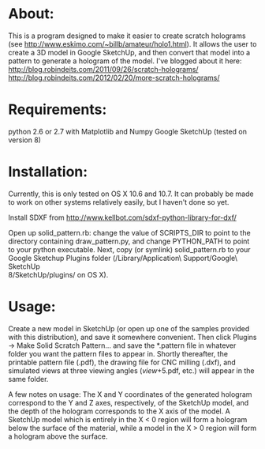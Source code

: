 About:
=============
This is a program designed to make it easier to create scratch holograms (see
http://www.eskimo.com/~billb/amateur/holo1.html). It allows the user to create a
3D model in Google SketchUp, and then convert that model into a pattern to
generate a hologram of the model. I've blogged about it here: 
http://blog.robindeits.com/2011/09/26/scratch-holograms/
http://blog.robindeits.com/2012/02/20/more-scratch-holograms/

Requirements:
=============
python 2.6 or 2.7 with Matplotlib and Numpy
Google SketchUp (tested on version 8)

Installation:
=============
Currently, this is only tested on OS X 10.6 and 10.7. It can probably be made to
work on other systems relatively easily, but I haven't done so yet. 

Install SDXF from http://www.kellbot.com/sdxf-python-library-for-dxf/

Open up solid_pattern.rb: change the value of SCRIPTS_DIR to point to the
directory containing draw_pattern.py, and change PYTHON_PATH to point to your
python executable. Next, copy (or symlink) solid_pattern.rb to your Google
Sketchup Plugins folder (/Library/Application\ Support/Google\ SketchUp\
8/SketchUp/plugins/ on OS X). 

Usage:
======
Create a new model in SketchUp (or open up one of the samples provided with
this distribution), and save it somewhere convenient. Then click Plugins ->
Make Solid Scratch Pattern... and save the *.pattern file in whatever folder
you want the pattern files to appear in. Shortly thereafter, the printable
pattern file (.pdf), the drawing file for CNC milling (.dxf), and simulated
views at three viewing angles (_view_+5.pdf, etc.) will appear in the same
folder. 

A few notes on usage:
The X and Y coordinates of the generated hologram correspond to the Y and Z
axes, respectively, of the SketchUp model, and the depth of the hologram
corresponds to the X axis of the model. A SketchUp model which is entirely in
the X < 0 region will form a hologram below the surface of the material, while a
model in the X > 0 region will form a hologram above the surface. 
